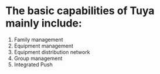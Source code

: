# The basic capabilities of Tuya mainly include:

1. Family management
2. Equipment management
3. Equipment distribution network
4. Group management
5. Integrated Push

